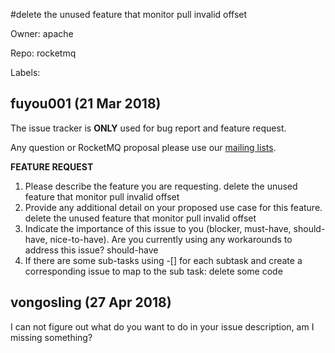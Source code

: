 #delete the unused feature that monitor pull invalid offset

Owner: apache

Repo: rocketmq

Labels: 

## fuyou001 (21 Mar 2018)

The issue tracker is **ONLY** used for bug report and feature request. 

Any question or RocketMQ proposal please use our [mailing lists](http://rocketmq.apache.org/about/contact/).


**FEATURE REQUEST**

1. Please describe the feature you are requesting.
delete the unused feature that monitor pull invalid offset
2. Provide any additional detail on your proposed use case for this feature.
delete the unused feature that monitor pull invalid offset
2. Indicate the importance of this issue to you (blocker, must-have, should-have, nice-to-have). Are you currently using any workarounds to address this issue?
should-have
4. If there are some sub-tasks using -[] for each subtask and create a corresponding issue to map to the sub task:
delete some code 

## vongosling (27 Apr 2018)

I can not figure out what do you want to do in your issue description, am I missing something?


